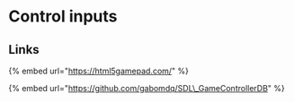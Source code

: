 # Control inputs

## Links

{% embed url="https://html5gamepad.com/" %}

{% embed url="https://github.com/gabomdq/SDL\_GameControllerDB" %}



